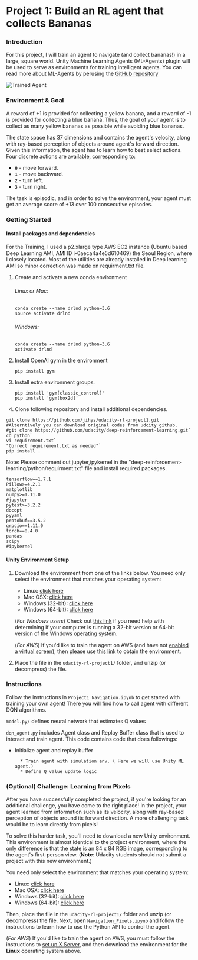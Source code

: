 [//]: # "Image References"

[image1]: https://user-images.githubusercontent.com/10624937/42135619-d90f2f28-7d12-11e8-8823-82b970a54d7e.gif "Trained Agent"

# Project 1: Build an RL agent that collects Bananas

### Introduction

For this project, I will train an agent to navigate (and collect bananas!) in a large, square world. Unity Machine Learning Agents (ML-Agents) plugin will be used to serve as environments for training intelligent agents. You can read more about ML-Agents by perusing the [GitHub repository](https://github.com/Unity-Technologies/ml-agents)



![Trained Agent][image1]

### Environment & Goal 

A reward of +1 is provided for collecting a yellow banana, and a reward of -1 is provided for collecting a blue banana.  Thus, the goal of your agent is to collect as many yellow bananas as possible while avoiding blue bananas.  

The state space has 37 dimensions and contains the agent's velocity, along with ray-based perception of objects around agent's forward direction.  Given this information, the agent has to learn how to best select actions.  Four discrete actions are available, corresponding to:
- **`0`** - move forward.
- **`1`** - move backward.
- **`2`** - turn left.
- **`3`** - turn right.

The task is episodic, and in order to solve the environment, your agent must get an average score of +13 over 100 consecutive episodes.

### Getting Started

#### Install packages and dependencies

For the Training, I used a p2.xlarge type AWS EC2 instance (Ubuntu based Deep Learning AMI, AMI ID i-0aeca4a4e5d610469) the Seoul Region, where I closely located.  Most of the utilities are already installed  in Deep learning AMI so minor correction was made on requirment.txt file. 



1. Create and activate a new conda environment 

   ###### Linux or Mac:		

   ```
   conda create --name drlnd python=3.6
   source activate drlnd
   ```

   ###### Windows:

   ```
   conda create --name drlnd python=3.6
   activate drlnd
   ```

2. Install OpenAI gym in the environment

   ```
   pip install gym
   ```

3. Install extra environment groups. 

   ```
   pip install 'gym[classic_control]'
   pip install 'gym[box2d]'
   ```

4.  Clone following repository and install additional dependencies.

   ```
   git clone https://github.com/jihys/udacity-rl-project1.git
   #Alterntively you can download original codes from udcity github. 
   #git clone https://github.com/udacity/deep-reinforcement-learning.git`
   cd python`
   vi requirement.txt` 
   "Correct requirement.txt as needed"`
   pip install .
   ```

   Note: Please comment out jupyter,ipykernel in the "deep-reinforcement-learning/python/requirment.txt" file and install required packages. 

   ```
   tensorflow==1.7.1
   Pillow>=4.2.1
   matplotlib
   numpy>=1.11.0
   #jupyter
   pytest>=3.2.2
   docopt
   pyyaml
   protobuf==3.5.2
   grpcio==1.11.0
   torch==0.4.0
   pandas
   scipy
   #ipykernel
   ```

#### Unity Environment Setup 

1. Download the environment from one of the links below.  You need only select the environment that matches your operating system:
    - Linux: [click here](https://s3-us-west-1.amazonaws.com/udacity-drlnd/P1/Banana/Banana_Linux.zip)
    - Mac OSX: [click here](https://s3-us-west-1.amazonaws.com/udacity-drlnd/P1/Banana/Banana.app.zip)
    - Windows (32-bit): [click here](https://s3-us-west-1.amazonaws.com/udacity-drlnd/P1/Banana/Banana_Windows_x86.zip)
    - Windows (64-bit): [click here](https://s3-us-west-1.amazonaws.com/udacity-drlnd/P1/Banana/Banana_Windows_x86_64.zip)
    
    (_For Windows users_) Check out [this link](https://support.microsoft.com/en-us/help/827218/how-to-determine-whether-a-computer-is-running-a-32-bit-version-or-64) if you need help with determining if your computer is running a 32-bit version or 64-bit version of the Windows operating system.

    (_For AWS_) If you'd like to train the agent on AWS (and have not [enabled a virtual screen](https://github.com/Unity-Technologies/ml-agents/blob/master/docs/Training-on-Amazon-Web-Service.md)), then please use [this link](https://s3-us-west-1.amazonaws.com/udacity-drlnd/P1/Banana/Banana_Linux_NoVis.zip) to obtain the environment.

2. Place the file in the `udacity-rl-project1/` folder, and unzip (or decompress) the file. 

    

### Instructions

Follow the instructions in `Project1_Navigation.ipynb` to get started with training your own agent!  There you will find how to call agent with different DQN algorithms. 

`model.py/` defines neural network that estimates Q values

`dqn_agent.py` includes Agent class and Replay Buffer class that is used to interact and train agent. This code contains code that does followings:

* Initialize agent and replay buffer

		* Train agent with simulation env. ( Here we will use Unity ML agent.)
		* Define Q value update logic 

### (Optional) Challenge: Learning from Pixels

After you have successfully completed the project, if you're looking for an additional challenge, you have come to the right place!  In the project, your agent learned from information such as its velocity, along with ray-based perception of objects around its forward direction.  A more challenging task would be to learn directly from pixels!

To solve this harder task, you'll need to download a new Unity environment.  This environment is almost identical to the project environment, where the only difference is that the state is an 84 x 84 RGB image, corresponding to the agent's first-person view.  (**Note**: Udacity students should not submit a project with this new environment.)

You need only select the environment that matches your operating system:
- Linux: [click here](https://s3-us-west-1.amazonaws.com/udacity-drlnd/P1/Banana/VisualBanana_Linux.zip)
- Mac OSX: [click here](https://s3-us-west-1.amazonaws.com/udacity-drlnd/P1/Banana/VisualBanana.app.zip)
- Windows (32-bit): [click here](https://s3-us-west-1.amazonaws.com/udacity-drlnd/P1/Banana/VisualBanana_Windows_x86.zip)
- Windows (64-bit): [click here](https://s3-us-west-1.amazonaws.com/udacity-drlnd/P1/Banana/VisualBanana_Windows_x86_64.zip)

Then, place the file in the `udacity-rl-project1/` folder and unzip (or decompress) the file.  Next, open `Navigation_Pixels.ipynb` and follow the instructions to learn how to use the Python API to control the agent.

(_For AWS_) If you'd like to train the agent on AWS, you must follow the instructions to [set up X Server](https://github.com/Unity-Technologies/ml-agents/blob/master/docs/Training-on-Amazon-Web-Service.md), and then download the environment for the **Linux** operating system above.